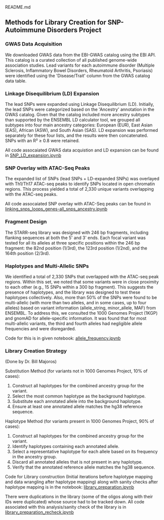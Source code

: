 README.md

## Methods for Library Creation for SNP-Autoimmune Disorders Project

### GWAS Data Acquisition
We downloaded GWAS data from the EBI-GWAS catalog using the EBI API. This catalog is a curated collection of all published genome-wide association studies. Lead variants for each autoimmune disorder (Multiple Sclerosis, Inflammatory Bowel Disorders, Rheumatoid Arthritis, Psoriasis) were identified using the 'Disease/Trait' column from the GWAS catalog data table. 

### Linkage Disequilibrium (LD) Expansion
The lead SNPs were expanded using Linkage Disequilibrium (LD). Initially, the lead SNPs were categorized based on the 'Ancestry' annotation in the GWAS catalog. Given that the catalog included more ancestry subtypes than supported by the ENSEMBL LD calculator tool, we grouped all subtypes into four main ancestry categories: European (EUR), East Asian (EAS), African (ASW), and South Asian (SAS). LD expansion was performed separately for these four lists, and the results were then concatenated. SNPs with an R² ≥ 0.8 were retained. 

All code assocaiated GWAS data acquistion and LD expansion can be found in [SNP_LD_expansion.ipynb](../MariaCiofani/STARRseq_LibraryPreparation_SNPs/SNP_LD_expansion.ipynb)

### SNP Overlay with ATAC-Seq Peaks
The expanded list of SNPs (lead SNPs + LD-expanded SNPs) was overlayed with Th1/Th17 ATAC-seq peaks to identify SNPs located in open chromatin regions. This process yielded a total of 2,330 unique variants overlapping with the ATAC-seq peaks. 

All code assocaiated SNP overlay with ATAC-Seq peaks can be found in [linking_snps_loops_genes-all_snps_ancestry.ipynb](..MariaCiofani/STARRseq_LibraryPreparation_SNPs/linking_snps_loops_genes-all_snps_ancestry.ipynb)

### Fragment Design
The STARR-seq library was designed with 246 bp fragments, including flanking sequences at both the 5' and 3' ends. Each focal variant was tested for all its alleles at three specific positions within the 246 bp fragment: the 82nd position (1/3rd), the 123rd position (1/2nd), and the 164th position (2/3rd).

### Haplotypes and Multi-Allelic SNPs
We identified a total of 2,330 SNPs that overlapped with the ATAC-seq peak regions. Within this set, we noted that some variants were in close proximity to each other (e.g., 15 SNPs within a 300 bp fragment). This suggests the presence of haplotypes, and the library was designed to test these haplotypes collectively. Also, more than 50% of the SNPs were found to be multi-allelic (with more than two alleles, and in some cases, up to four alleles) based on variant information (allele_string, minor_allele, MAF) from ENSEMBL. To address this, we consulted the 1000 Genomes Project (1KGP) and gnomAD for allele-specific information. It was found that for most multi-allelic variants, the third and fourth alleles had negligible allele frequencies and were disregarded.

Code for this is in given notebook: [allele_frequency.ipynb](../MariaCiofani/STARRseq_LibraryPreparation_SNPs/allele_frequency.ipynb)

### Library Creation Strategy
(Done by Dr. Bill Majoros)

Substitution Method (for variants not in 1000 Genomes Project, 10% of cases):
1.	Construct all haplotypes for the combined ancestry group for the variant.
2.	Select the most common haplotype as the background haplotype.
3.	Substitute each annotated allele into the background haplotype.
4.	Ensure at least one annotated allele matches the hg38 reference sequence.

Haplotype Method (for variants present in 1000 Genomes Project, 90% of cases):
1.	Construct all haplotypes for the combined ancestry group for the variant.
2.	Identify haplotypes containing each annotated allele.
3.	Select a representative haplotype for each allele based on its frequency in the ancestry group.
4.	Discard all annotated alleles that is not present in any haplotype.
5.	Verify that the annotated reference allele matches the hg38 sequence.

Code for Library construction (Initial iterations before haplotype mapping and data wrangling after haplotype mapping) along with sanity checks after haplotype mapping is in the notebook: [library_preparation.ipynb](../MariaCiofani/STARRseq_LibraryPreparation_SNPs/library_preparation.ipynb)

There were duplications in the library (some of the oligos along with their IDs were duplicated) whose source had to be tracked down. All code associated with this analysis/sanity check of the library is in [library_preparation_recheck.ipynb](../MariaCiofani/STARRseq_LibraryPreparation_SNPs/library_preparation_recheck.ipynb)





